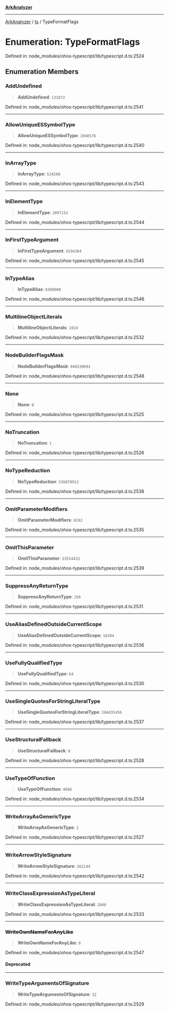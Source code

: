 [**ArkAnalyzer**](../../../../README.md)

***

[ArkAnalyzer](../../../../globals.md) / [ts](../README.md) / TypeFormatFlags

# Enumeration: TypeFormatFlags

Defined in: node\_modules/ohos-typescript/lib/typescript.d.ts:2524

## Enumeration Members

### AddUndefined

> **AddUndefined**: `131072`

Defined in: node\_modules/ohos-typescript/lib/typescript.d.ts:2541

***

### AllowUniqueESSymbolType

> **AllowUniqueESSymbolType**: `1048576`

Defined in: node\_modules/ohos-typescript/lib/typescript.d.ts:2540

***

### InArrayType

> **InArrayType**: `524288`

Defined in: node\_modules/ohos-typescript/lib/typescript.d.ts:2543

***

### InElementType

> **InElementType**: `2097152`

Defined in: node\_modules/ohos-typescript/lib/typescript.d.ts:2544

***

### InFirstTypeArgument

> **InFirstTypeArgument**: `4194304`

Defined in: node\_modules/ohos-typescript/lib/typescript.d.ts:2545

***

### InTypeAlias

> **InTypeAlias**: `8388608`

Defined in: node\_modules/ohos-typescript/lib/typescript.d.ts:2546

***

### MultilineObjectLiterals

> **MultilineObjectLiterals**: `1024`

Defined in: node\_modules/ohos-typescript/lib/typescript.d.ts:2532

***

### NodeBuilderFlagsMask

> **NodeBuilderFlagsMask**: `848330091`

Defined in: node\_modules/ohos-typescript/lib/typescript.d.ts:2548

***

### None

> **None**: `0`

Defined in: node\_modules/ohos-typescript/lib/typescript.d.ts:2525

***

### NoTruncation

> **NoTruncation**: `1`

Defined in: node\_modules/ohos-typescript/lib/typescript.d.ts:2526

***

### NoTypeReduction

> **NoTypeReduction**: `536870912`

Defined in: node\_modules/ohos-typescript/lib/typescript.d.ts:2538

***

### OmitParameterModifiers

> **OmitParameterModifiers**: `8192`

Defined in: node\_modules/ohos-typescript/lib/typescript.d.ts:2535

***

### OmitThisParameter

> **OmitThisParameter**: `33554432`

Defined in: node\_modules/ohos-typescript/lib/typescript.d.ts:2539

***

### SuppressAnyReturnType

> **SuppressAnyReturnType**: `256`

Defined in: node\_modules/ohos-typescript/lib/typescript.d.ts:2531

***

### UseAliasDefinedOutsideCurrentScope

> **UseAliasDefinedOutsideCurrentScope**: `16384`

Defined in: node\_modules/ohos-typescript/lib/typescript.d.ts:2536

***

### UseFullyQualifiedType

> **UseFullyQualifiedType**: `64`

Defined in: node\_modules/ohos-typescript/lib/typescript.d.ts:2530

***

### UseSingleQuotesForStringLiteralType

> **UseSingleQuotesForStringLiteralType**: `268435456`

Defined in: node\_modules/ohos-typescript/lib/typescript.d.ts:2537

***

### UseStructuralFallback

> **UseStructuralFallback**: `8`

Defined in: node\_modules/ohos-typescript/lib/typescript.d.ts:2528

***

### UseTypeOfFunction

> **UseTypeOfFunction**: `4096`

Defined in: node\_modules/ohos-typescript/lib/typescript.d.ts:2534

***

### WriteArrayAsGenericType

> **WriteArrayAsGenericType**: `2`

Defined in: node\_modules/ohos-typescript/lib/typescript.d.ts:2527

***

### WriteArrowStyleSignature

> **WriteArrowStyleSignature**: `262144`

Defined in: node\_modules/ohos-typescript/lib/typescript.d.ts:2542

***

### WriteClassExpressionAsTypeLiteral

> **WriteClassExpressionAsTypeLiteral**: `2048`

Defined in: node\_modules/ohos-typescript/lib/typescript.d.ts:2533

***

### ~~WriteOwnNameForAnyLike~~

> **WriteOwnNameForAnyLike**: `0`

Defined in: node\_modules/ohos-typescript/lib/typescript.d.ts:2547

#### Deprecated

***

### WriteTypeArgumentsOfSignature

> **WriteTypeArgumentsOfSignature**: `32`

Defined in: node\_modules/ohos-typescript/lib/typescript.d.ts:2529

